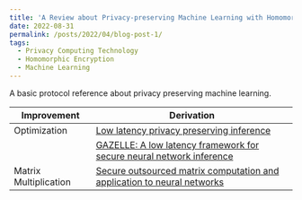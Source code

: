 ```yaml
---
title: 'A Review about Privacy-preserving Machine Learning with Homomorphic Encryption'
date: 2022-08-31
permalink: /posts/2022/04/blog-post-1/
tags:
  - Privacy Computing Technology
  - Homomorphic Encryption
  - Machine Learning
---
```


A basic protocol reference about privacy preserving machine learning.

<!-- | Paper | Topic | Year | Public | Code |
| --- | --- | --- | --- | --- |
| [Sphinx: Enabling Privacy-Preserving Online Learning over the Cloud](https://hydrazeng.github.io/publication/sphinx/sphinx.pdf) | HE, ML training | 2022 | IEEE Symposium on Security and Privacy (SP) | --- | -->

| Improvement | Derivation |
| --- | --- |
| Optimization | [Low latency privacy preserving inference](http://proceedings.mlr.press/v97/brutzkus19a/brutzkus19a.pdf) |
|   | [GAZELLE: A low latency framework for secure neural network inference](https://www.usenix.org/system/files/conference/usenixsecurity18/sec18-juvekar.pdf) |
| Matrix Multiplication | [Secure outsourced matrix computation and application to neural networks](https://dl.acm.org/doi/pdf/10.1145/3243734.3243837?casa_token=Fx8aATOHxkEAAAAA:XgjfbvNpNtmYZUaDOaPXQx3l-3o2U0bL4Dfxm1Kyn4tCyNxmCV9S7SzTq5XECD_a3Vj2BTT3mKXcsg) |
